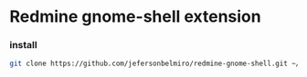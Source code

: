 Redmine gnome-shell extension
=======

### install
```bash
git clone https://github.com/jefersonbelmiro/redmine-gnome-shell.git ~/.local/share/gnome-shell/extensions/redmine && gnome-shell-extension-tool -e redmine && gnome-shell --replace
```
